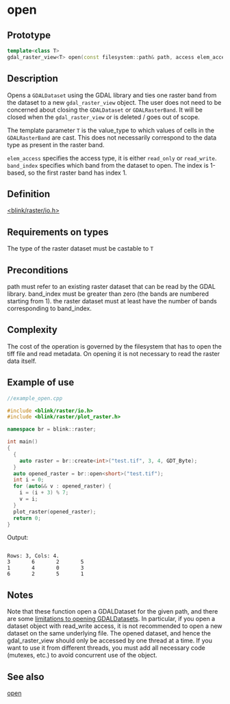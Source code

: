 # open 
## Prototype
```cpp
template<class T> 
gdal_raster_view<T> open(const filesystem::path& path, access elem_access = read_write, int band_index = 1);
```

## Description
Opens a `GDALDataset` using the GDAL library and ties one raster band from the dataset to a new `gdal_raster_view` object. The user does not need to be concerned about closing the `GDALDataset` or `GDALRasterBand`. It will be closed when the `gdal_raster_view` or is deleted / goes out of scope.

The template parameter `T` is the value_type to which values of cells in the `GDALRasterBand` are cast. This does not necessarily correspond to the data type as present in the raster band.

`elem_access` specifies the access type, it is either `read_only` or `read_write`.
`band_index` specifies which band from the dataset to open. The index is 1-based, so the first raster band has index 1.

## Definition
[<blink/raster/io.h>](./../../include/blink/raster/io.h)

## Requirements on types
The type of the raster dataset must be castable to `T` 

## Preconditions
path must refer to an existing raster dataset that can be read by the GDAL library. band_index must be greater than zero (the bands are numbered starting from 1). the raster dataset must at least have the number of bands corresponding to band_index.

## Complexity
The cost of the operation is governed by the filesystem that has to open the tiff file and read metadata. On opening it is not necessary to read the raster data itself.

## Example of use
```cpp
//example_open.cpp

#include <blink/raster/io.h>
#include <blink/raster/plot_raster.h>

namespace br = blink::raster;

int main()
{
  {
    auto raster = br::create<int>("test.tif", 3, 4, GDT_Byte);
  }
  auto opened_raster = br::open<short>("test.tif");
  int i = 0;
  for (auto&& v : opened_raster) {
    i = (i + 3) % 7;
    v = i;
  }
  plot_raster(opened_raster);
  return 0;
}
```

Output:
```

Rows: 3, Cols: 4.
3       6       2       5
1       4       0       3
6       2       5       1
```

## Notes
Note that these function open a GDALDataset for the given path, and there are some [limitations to opening GDALDatasets](http://www.gdal.org/gdal_8h.html#a6836f0f810396c5e45622c8ef94624d4). In particular, if you open a dataset object with read_write access, it is not recommended to open a new dataset on the same underlying file. The opened dataset, and hence the gdal_raster_view should only be accessed by one thread at a time. If you want to use it from different threads, you must add all necessary code (mutexes, etc.) to avoid concurrent use of the object.

## See also
[open](./open_and.md)
